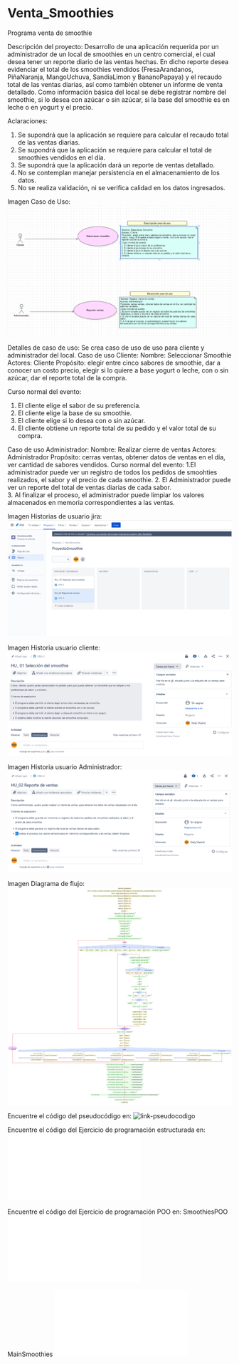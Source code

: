 # Venta_Smoothies
Programa venta de smoothie

Descripción del proyecto:
Desarrollo de una aplicación requerida por un administrador de un local de smoothies en un centro comercial, el cual desea tener un reporte diario de las ventas hechas. En dicho reporte desea evidenciar el total de los smoothies vendidos (FresaArandanos, PiñaNaranja, MangoUchuva, SandiaLimon y BananoPapaya) y el recaudo total de las ventas diarias, así como también obtener un informe de venta detallado. Como información básica del local se debe registrar nombre del smoothie, si lo desea con azúcar o sin azúcar, si la base del smoothie es en leche o en yogurt y el precio.


Aclaraciones:
1. Se supondrá que la aplicación se requiere para calcular el recaudo total de las ventas diarias.
2. Se supondrá que la aplicación se requiere para calcular el total de smoothies vendidos en el día.
3. Se supondrá que la aplicación dará un reporte de ventas detallado.
4. No se contemplan manejar persistencia en el almacenamiento de los datos.
5. No se realiza validación, ni se verifica calidad en los datos ingresados.



Imagen Caso de Uso:
![imagen-caso-uso](/documentacion/DiagramaCasoUso.png)

Detalles de caso de uso:
Se crea caso de uso de uso para cliente y administrador del local.
Caso de uso Cliente:
Nombre: Seleccionar Smoothie
Actores: Cliente
Propósito:  elegir entre cinco sabores de smoothie, dar a conocer un costo precio, elegir si lo quiere a base yogurt o leche, con o sin azúcar, dar el reporte total de la compra.

Curso normal del evento:

1. El cliente elige el sabor de su preferencia.
2. El cliente elige la base de su smoothie.
3. El cliente elige si lo desea con o sin azúcar.
4. El cliente obtiene un reporte total de su pedido y el valor total de su compra.

Caso de uso Administrador:
Nombre: Realizar cierre de ventas
Actores: Administrador
Propósito: cerras ventas, obtener datos de ventas en el día, ver cantidad de sabores vendidos.
Curso normal del evento:
1.El administrador puede ver un registro de todos los pedidos de smoohties realizados, el sabor y el precio de cada smoothie.
2. El Administrador puede ver un reporte del total de ventas diarias de cada sabor.                                                            
3. Al finalizar el proceso, el administrador puede limpiar los valores almacenados en memoria correspondientes a las ventas.

Imagen Historias de usuario jira:
![imagen-historiasUsuario](/documentacion/HistoriasUsuarioJira.png)

Imagen Historia usuario cliente:
![imagen-historiasUsuarioCliente](/documentacion/HU_01.png)

Imagen Historia usuario Administrador:
![imagen-historiasUsuarioAdmin](/documentacion/HU_02.png)

Imagen Diagrama de flujo:
![imagen-diagrama-flujo](/documentacion/DFD.png)

Encuentre el código del pseudocódigo en:
![link-pseudocodigo](/Pseudocodigo/VentaSmoothie.psc)

Encuentre el código del Ejercicio de programación estructurada en:
![link-programacion-estructurada](/AplicacionSmoothies/SmothiesEstructurado.java)

Encuentre el código del Ejercicio de programación POO en:
SmoothiesPOO
![link-programacion-poo-clase1](/AplicacionSmoothies/SmoothiesPOO.java)

MainSmoothies
![link-programacion-poo-clase2](/AplicacionSmoothies/MainSmoothies.java)

